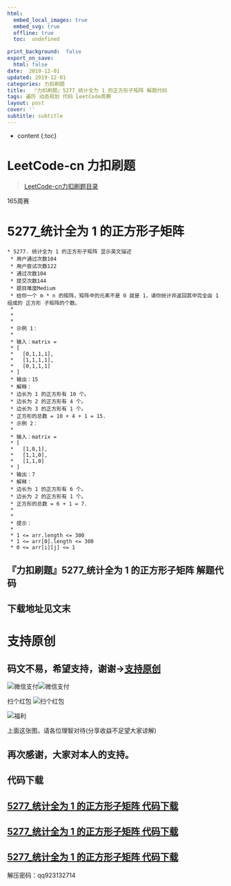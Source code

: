 ```yaml
---
html:
  embed_local_images: true
  embed_svg: true
  offline: true
  toc:  undefined

print_background:  false
export_on_save:
  html: false
date:  2019-12-01
updated: 2019-12-01
categories: 力扣刷题
title:  『力扣刷题』5277_统计全为 1 的正方形子矩阵 解题代码
tags: 遍历 动态规划 代码 LeetCode周赛
layout: post
cover: ''
subtitle: subtitle
---
```



* content
{:toc}

# LeetCode-cn 力扣刷题

> [LeetCode-cn力扣刷题目录](https://qq923132714.github.io/categories/ "LeetCode-cn力扣刷题目录")

165周赛
# 5277_统计全为 1 的正方形子矩阵

```
* 5277. 统计全为 1 的正方形子矩阵 显示英文描述
 * 用户通过次数104
 * 用户尝试次数122
 * 通过次数104
 * 提交次数144
 * 题目难度Medium
 * 给你一个 m * n 的矩阵，矩阵中的元素不是 0 就是 1，请你统计并返回其中完全由 1 组成的 正方形 子矩阵的个数。
 *
 *
 *
 * 示例 1：
 *
 * 输入：matrix =
 * [
 *   [0,1,1,1],
 *   [1,1,1,1],
 *   [0,1,1,1]
 * ]
 * 输出：15
 * 解释：
 * 边长为 1 的正方形有 10 个。
 * 边长为 2 的正方形有 4 个。
 * 边长为 3 的正方形有 1 个。
 * 正方形的总数 = 10 + 4 + 1 = 15.
 * 示例 2：
 *
 * 输入：matrix =
 * [
 *   [1,0,1],
 *   [1,1,0],
 *   [1,1,0]
 * ]
 * 输出：7
 * 解释：
 * 边长为 1 的正方形有 6 个。
 * 边长为 2 的正方形有 1 个。
 * 正方形的总数 = 6 + 1 = 7.
 *
 *
 * 提示：
 *
 * 1 <= arr.length <= 300
 * 1 <= arr[0].length <= 300
 * 0 <= arr[i][j] <= 1
 ```

## 『力扣刷题』5277_统计全为 1 的正方形子矩阵 解题代码


## 下载地址见文末

# 支持原创


## 码文不易，希望支持，谢谢->**[支持原创](http://blog.csdn.net/qq923132714/article/details/79399145)**
![微信支付](https://raw.githubusercontent.com/923132714/my_picture/master/blog/support/weixin.png)![微信支付](https://raw.githubusercontent.com/923132714/my_picture/master/blog/support/支付宝.png)

扫个红包
![扫个红包](https://raw.githubusercontent.com/923132714/my_picture/master/blog/support/扫码领红包.png "扫码领红包")

![福利](https://github.com/923132714/my_picture/blob/master/blog/support/%E7%A6%8F%E5%88%A9.png?raw=true "福利")

上面这张图，请各位理智对待(分享收益不足望大家谅解)

## 再次感谢，大家对本人的支持。


## **代码下载**

## [5277_统计全为 1 的正方形子矩阵 代码下载](http://scadonsak.com/3yZi "5277_统计全为 1 的正方形子矩阵 代码下载")

## [5277_统计全为 1 的正方形子矩阵 代码下载](https://t00y.com/file/16848854-410581863 "5277_统计全为 1 的正方形子矩阵 代码下载")

## [5277_统计全为 1 的正方形子矩阵 代码下载](http://gestyy.com/w6yBJh "5277_统计全为 1 的正方形子矩阵 代码下载")


解压密码：qq923132714
